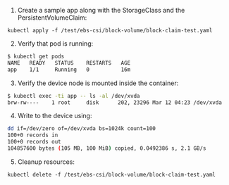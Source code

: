 1. Create a sample app along with the StorageClass and the PersistentVolumeClaim:
```
kubectl apply -f /test/ebs-csi/block-volume/block-claim-test.yaml
```

2. Verify that pod is running:
```sh
$ kubectl get pods
NAME   READY   STATUS    RESTARTS   AGE
app    1/1     Running   0          16m
```

3. Verify the device node is mounted inside the container:
```sh
$ kubectl exec -ti app -- ls -al /dev/xvda
brw-rw----    1 root     disk      202, 23296 Mar 12 04:23 /dev/xvda
```

4. Write to the device using:
```sh
dd if=/dev/zero of=/dev/xvda bs=1024k count=100
100+0 records in
100+0 records out
104857600 bytes (105 MB, 100 MiB) copied, 0.0492386 s, 2.1 GB/s
```

5. Cleanup resources:
```
kubectl delete -f /test/ebs-csi/block-volume/block-claim-test.yaml
```
